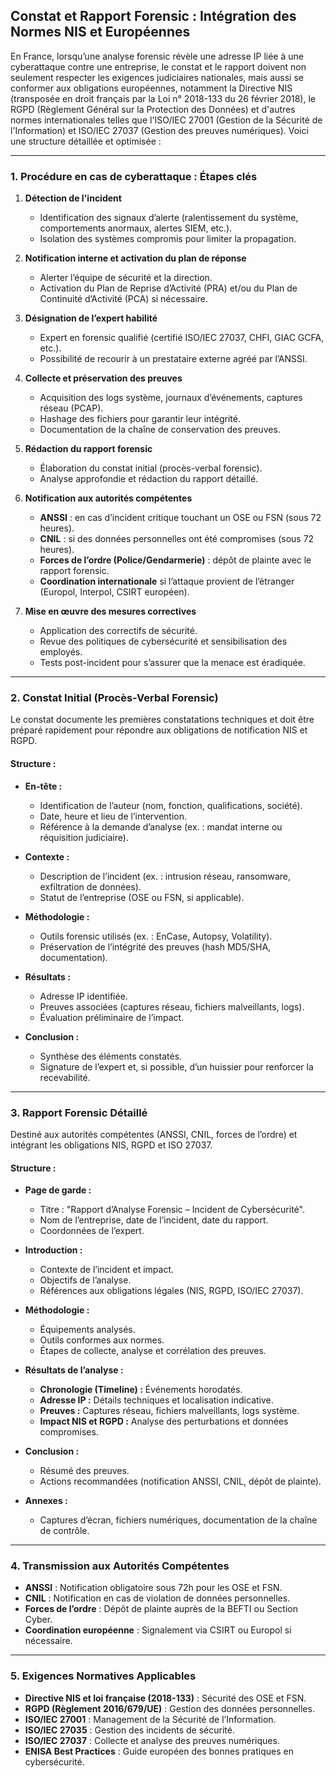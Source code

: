 ## **Constat et Rapport Forensic : Intégration des Normes NIS et Européennes**

En France, lorsqu’une analyse forensic révèle une adresse IP liée à une cyberattaque contre une entreprise, le constat et le rapport doivent non seulement respecter les exigences judiciaires nationales, mais aussi se conformer aux obligations européennes, notamment la Directive NIS (transposée en droit français par la Loi n° 2018-133 du 26 février 2018), le RGPD (Règlement Général sur la Protection des Données) et d'autres normes internationales telles que l'ISO/IEC 27001 (Gestion de la Sécurité de l'Information) et ISO/IEC 27037 (Gestion des preuves numériques). Voici une structure détaillée et optimisée :

---

### **1. Procédure en cas de cyberattaque : Étapes clés**

1. **Détection de l'incident**
   - Identification des signaux d’alerte (ralentissement du système, comportements anormaux, alertes SIEM, etc.).
   - Isolation des systèmes compromis pour limiter la propagation.
   
2. **Notification interne et activation du plan de réponse**
   - Alerter l’équipe de sécurité et la direction.
   - Activation du Plan de Reprise d’Activité (PRA) et/ou du Plan de Continuité d’Activité (PCA) si nécessaire.
   
3. **Désignation de l’expert habilité**
   - Expert en forensic qualifié (certifié ISO/IEC 27037, CHFI, GIAC GCFA, etc.).
   - Possibilité de recourir à un prestataire externe agréé par l’ANSSI.
   
4. **Collecte et préservation des preuves**
   - Acquisition des logs système, journaux d’événements, captures réseau (PCAP).
   - Hashage des fichiers pour garantir leur intégrité.
   - Documentation de la chaîne de conservation des preuves.
   
5. **Rédaction du rapport forensic**
   - Élaboration du constat initial (procès-verbal forensic).
   - Analyse approfondie et rédaction du rapport détaillé.
   
6. **Notification aux autorités compétentes**
   - **ANSSI** : en cas d’incident critique touchant un OSE ou FSN (sous 72 heures).
   - **CNIL** : si des données personnelles ont été compromises (sous 72 heures).
   - **Forces de l’ordre (Police/Gendarmerie)** : dépôt de plainte avec le rapport forensic.
   - **Coordination internationale** si l’attaque provient de l’étranger (Europol, Interpol, CSIRT européen).

7. **Mise en œuvre des mesures correctives**
   - Application des correctifs de sécurité.
   - Revue des politiques de cybersécurité et sensibilisation des employés.
   - Tests post-incident pour s’assurer que la menace est éradiquée.

---

### **2. Constat Initial (Procès-Verbal Forensic)**  
Le constat documente les premières constatations techniques et doit être préparé rapidement pour répondre aux obligations de notification NIS et RGPD.

#### **Structure :**
- **En-tête :**
  - Identification de l’auteur (nom, fonction, qualifications, société).
  - Date, heure et lieu de l’intervention.
  - Référence à la demande d’analyse (ex. : mandat interne ou réquisition judiciaire).

- **Contexte :**
  - Description de l’incident (ex. : intrusion réseau, ransomware, exfiltration de données).
  - Statut de l’entreprise (OSE ou FSN, si applicable).

- **Méthodologie :**
  - Outils forensic utilisés (ex. : EnCase, Autopsy, Volatility).
  - Préservation de l’intégrité des preuves (hash MD5/SHA, documentation).

- **Résultats :**
  - Adresse IP identifiée.
  - Preuves associées (captures réseau, fichiers malveillants, logs).
  - Évaluation préliminaire de l’impact.

- **Conclusion :**
  - Synthèse des éléments constatés.
  - Signature de l’expert et, si possible, d’un huissier pour renforcer la recevabilité.

---

### **3. Rapport Forensic Détaillé**  
Destiné aux autorités compétentes (ANSSI, CNIL, forces de l’ordre) et intégrant les obligations NIS, RGPD et ISO 27037.

#### **Structure :**
- **Page de garde :**
  - Titre : "Rapport d’Analyse Forensic – Incident de Cybersécurité".
  - Nom de l’entreprise, date de l’incident, date du rapport.
  - Coordonnées de l’expert.

- **Introduction :**
  - Contexte de l’incident et impact.
  - Objectifs de l’analyse.
  - Références aux obligations légales (NIS, RGPD, ISO/IEC 27037).

- **Méthodologie :**
  - Équipements analysés.
  - Outils conformes aux normes.
  - Étapes de collecte, analyse et corrélation des preuves.

- **Résultats de l’analyse :**
  - **Chronologie (Timeline) :** Événements horodatés.
  - **Adresse IP :** Détails techniques et localisation indicative.
  - **Preuves :** Captures réseau, fichiers malveillants, logs système.
  - **Impact NIS et RGPD :** Analyse des perturbations et données compromises.

- **Conclusion :**
  - Résumé des preuves.
  - Actions recommandées (notification ANSSI, CNIL, dépôt de plainte).

- **Annexes :**
  - Captures d’écran, fichiers numériques, documentation de la chaîne de contrôle.

---

### **4. Transmission aux Autorités Compétentes**
- **ANSSI** : Notification obligatoire sous 72h pour les OSE et FSN.
- **CNIL** : Notification en cas de violation de données personnelles.
- **Forces de l’ordre** : Dépôt de plainte auprès de la BEFTI ou Section Cyber.
- **Coordination européenne** : Signalement via CSIRT ou Europol si nécessaire.

---

### **5. Exigences Normatives Applicables**
- **Directive NIS et loi française (2018-133)** : Sécurité des OSE et FSN.
- **RGPD (Règlement 2016/679/UE)** : Gestion des données personnelles.
- **ISO/IEC 27001** : Management de la Sécurité de l’Information.
- **ISO/IEC 27035** : Gestion des incidents de sécurité.
- **ISO/IEC 27037** : Collecte et analyse des preuves numériques.
- **ENISA Best Practices** : Guide européen des bonnes pratiques en cybersécurité.

